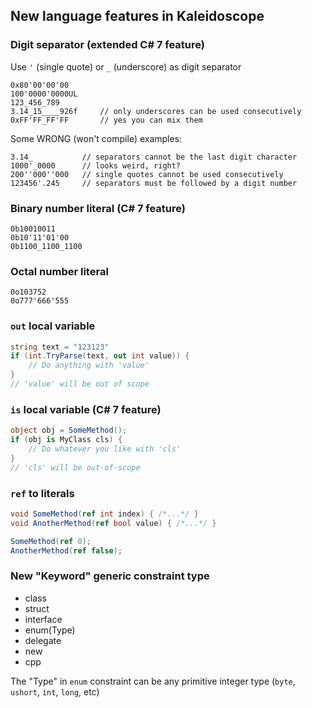 ﻿## New language features in Kaleidoscope

### Digit separator (extended C# 7 feature)
Use `'` (single quote) or `_` (underscore) as digit separator

```
0x80'00'00'00
100'0000'0000UL
123_456_789
3.14_15____926f     // only underscores can be used consecutively
0xFF'FF_FF'FF       // yes you can mix them
```

Some WRONG (won't compile) examples:
```
3.14_           // separators cannot be the last digit character
1000'_0000      // looks weird, right?
200''000''000   // single quotes cannot be used consecutively
123456'.245     // separators must be followed by a digit number
```

### Binary number literal (C# 7 feature)
```
0b10010011
0b10'11'01'00
0b1100_1100_1100
```

### Octal number literal
```
0o103752
0o777'666'555
```

### `out` local variable
```C#
string text = "123123"
if (int.TryParse(text, out int value)) {
    // Do anything with 'value'
}
// 'value' will be out of scope
```

### `is` local variable (C# 7 feature)
```C#
object obj = SomeMethod();
if (obj is MyClass cls) {
    // Do whatever you like with 'cls'
}
// 'cls' will be out-of-scope
```

### `ref` to literals
```C#
void SomeMethod(ref int index) { /*...*/ }
void AnotherMethod(ref bool value) { /*...*/ }

SomeMethod(ref 0);
AnotherMethod(ref false);
```

### New "Keyword" generic constraint type
- class
- struct
- interface
- enum(Type)
- delegate
- new
- cpp

The "Type" in `enum` constraint can be any primitive integer type (`byte`, `ushort`, `int`, `long`, etc)
